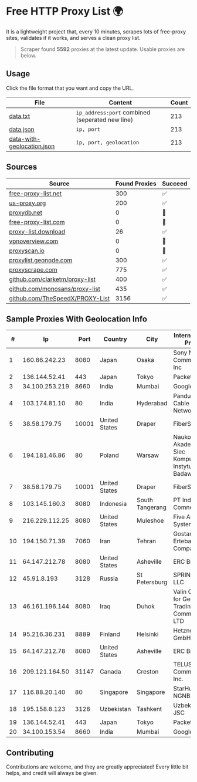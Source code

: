
# Free HTTP Proxy List 🌍

It is a lightweight project that, every 10 minutes, scrapes lots of free-proxy sites, validates if it works, and serves a clean proxy list.


> Scraper found **5592** proxies at the latest update. Usable proxies are below.

## Usage

Click the file format that you want and copy the URL.


|File|Content|Count|
|----|-------|-----|
|[data.txt](https://raw.githubusercontent.com/themiralay/Proxy-List-World/master/data.txt)|`ip_address:port` combined (seperated new line)|213|
|[data.json](https://raw.githubusercontent.com/themiralay/Proxy-List-World/master/data.json)|`ip, port`|213|
|[data-with-geolocation.json](https://raw.githubusercontent.com/themiralay/Proxy-List-World/master/data-with-geolocation.json)|`ip, port, geolocation`|213|

## Sources

|Source|Found Proxies|Succeed|
|------|-------------|-------|
|[free-proxy-list.net](https://free-proxy-list.net)|300|✅|
|[us-proxy.org](https://www.us-proxy.org)|200|✅|
|[proxydb.net](http://proxydb.net)|0|🚫|
|[free-proxy-list.com](https://free-proxy-list.com/?page=&port=&type%5B%5D=http&type%5B%5D=https&up_time=0&search=Search)|0|🚫|
|[proxy-list.download](https://www.proxy-list.download/HTTP)|26|✅|
|[vpnoverview.com](https://vpnoverview.com/privacy/anonymous-browsing/free-proxy-servers)|0|🚫|
|[proxyscan.io](https://www.proxyscan.io)|0|🚫|
|[proxylist.geonode.com](https://proxylist.geonode.com/api/proxy-list?limit=300&page=1&sort_by=lastChecked&sort_type=desc&protocols=http,https)|300|✅|
|[proxyscrape.com](https://api.proxyscrape.com/v2/?request=displayproxies&protocol=http&timeout=10000&country=all&ssl=all&anonymity=all)|775|✅|
|[github.com/clarketm/proxy-list](https://raw.githubusercontent.com/clarketm/proxy-list/master/proxy-list-raw.txt)|400|✅|
|[github.com/monosans/proxy-list](https://raw.githubusercontent.com/monosans/proxy-list/main/proxies/http.txt)|435|✅|
|[github.com/TheSpeedX/PROXY-List](https://raw.githubusercontent.com/TheSpeedX/PROXY-List/master/http.txt)|3156|✅|


## Sample Proxies With Geolocation Info

|#|Ip|Port|Country|City|Internet Service Provider|
|-|--|----|-------|----|-------------------------|
|1|160.86.242.23|8080|Japan|Osaka|Sony Network Communications Inc|
|2|136.144.52.41|443|Japan|Tokyo|Packet Host, Inc.|
|3|34.100.253.219|8660|India|Mumbai|Google LLC|
|4|103.174.81.10|80|India|Hyderabad|Panduranga Cable & Networks|
|5|38.58.179.75|10001|United States|Draper|FiberState, LLC|
|6|194.181.46.86|80|Poland|Warsaw|Naukowa I Akademicka Siec Komputerowa Instytut Badawczy|
|7|38.58.179.75|10001|United States|Draper|FiberState, LLC|
|8|103.145.160.3|8080|Indonesia|South Tangerang|PT Indonesia Comnets Plus|
|9|216.229.112.25|8080|United States|Muleshoe|Five Area Systems, LLC|
|10|194.150.71.39|7060|Iran|Tehran|Gostaresh Ertebat Azin Kia Company PJSC|
|11|64.147.212.78|8080|United States|Asheville|ERC Broadband|
|12|45.91.8.193|3128|Russia|St Petersburg|SPRINTHOST.RU LLC|
|13|46.161.196.144|8080|Iraq|Duhok|Valin Company for General Trading and Communication LTD|
|14|95.216.36.231|8889|Finland|Helsinki|Hetzner Online GmbH|
|15|64.147.212.78|8080|United States|Asheville|ERC Broadband|
|16|209.121.164.50|31147|Canada|Creston|TELUS Communications Inc.|
|17|116.88.20.140|80|Singapore|Singapore|StarHub Ltd NGNBN Services|
|18|195.158.8.123|3128|Uzbekistan|Tashkent|Uzbektelecom JSC|
|19|136.144.52.41|443|Japan|Tokyo|Packet Host, Inc.|
|20|34.100.153.54|8660|India|Mumbai|Google LLC|



## Contributing

Contributions are welcome, and they are greatly appreciated! Every
little bit helps, and credit will always be given.

